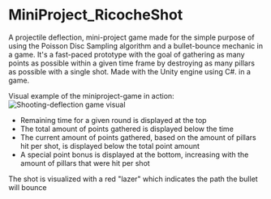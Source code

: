 # MiniProject_RicocheShot
A projectile deflection, mini-project game made for the simple purpose of using the Poisson Disc Sampling algorithm and a bullet-bounce mechanic in a game. It's a fast-paced prototype with the goal of gathering as many points as possible within a given time frame by destroying as many pillars as possible with a single shot. Made with the Unity engine using C#. in a game.

Visual example of the miniproject-game in action:
![Shooting-deflection game visual](/images/Ricoshet_Shot_early_alpha_new.gif)
* Remaining time for a given round is displayed at the top
* The total amount of points gathered is displayed below the time
* The current amount of points gathered, based on the amount of pillars hit per shot, is displayed below the total point amount
* A special point bonus is displayed at the bottom, increasing with the amount of pillars that were hit per shot

The shot is visualized with a red "lazer" which indicates the path the bullet will bounce
